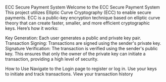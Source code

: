 ECC Secure Payment System
Welcome to the ECC Secure Payment System
This project utilizes Elliptic Curve Cryptography (ECC) to enable secure payments. ECC is a public-key encryption technique based on elliptic curve theory that can create faster, smaller, and more efficient cryptographic keys. Here’s how it works:

Key Generation: Each user generates a public and private key pair.
Transaction Signing: Transactions are signed using the sender's private key.
Signature Verification: The transaction is verified using the sender's public key.
This ensures that only the owner of the private key can initiate a transaction, providing a high level of security.

How to Use
Navigate to the Login page to register or log in.
Use your keys to initiate and track transactions.
View your transaction history
